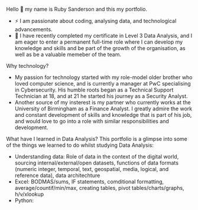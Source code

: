Hello 👋 my name is Ruby Sanderson and this my portfolio.

- ⚡ I am passionate about coding, analysing data, and technological advancements. 
- 🌱 I have recently completed my certificate in Level 3 Data Analysis, and I am eager to enter a permanent full-time role where I can develop my knowledge and skills and be part of the growth of the organisation, as well as be a valuable memeber of the team.

Why technology?
- My passion for technology started with my role-model older brother who loved computer science, and is currently a manager at PwC specialising in Cybersecurity. 
His humble roots began as a Technical Support Technician at 18, and at 21 he started his journey as a Security Analyst.
- Another source of my insterest is my partner who currently works at the University of Birmingham as a Finance Analyst. 
I greatly admire the work and constant development of skills and knowledge that is part of his job, and would love to go into a role with similar responsibilities and development.

What have I learned in Data Analysis?
This portfolio is a glimpse into some of the things we learned to do whilst studying Data Analysis:
- Understanding data: Role of data in the context of the digital world, sourcing internal/external/open datasets, functions of data formats (numeric integer, temporal, text, geospatial, media, logical, and reference data), data architechture
- Excel: BODMAS/sums, IF statements, comditional formatting, average/countif/min/max, creating tables, pivot tables/charts/graphs, h/v/xlookup
- Python: 



<!---
RubySanderson/RubySanderson is a ✨ special ✨ repository because its `README.md` (this file) appears on your GitHub profile.
You can click the Preview link to take a look at your changes.
--->
